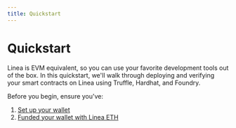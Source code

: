 ```yaml
---
title: Quickstart
---
```


# Quickstart

Linea is EVM equivalent, so you can use your favorite development tools out of the box. In this quickstart, we'll walk through deploying and verifying your smart contracts on Linea using Truffle, Hardhat, and Foundry.

Before you begin, ensure you've:

1. [Set up your wallet](../../use-linea/set-up-your-wallet.mdx)
1. [Funded your wallet with Linea ETH](../../use-linea/fund.md#get-test-eth-on-linea)
